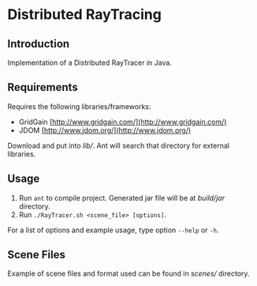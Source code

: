 Distributed RayTracing
======================

Introduction
------------

Implementation of a Distributed RayTracer in Java.

Requirements
------------

Requires the following libraries/frameworks:
 
 * GridGain [http://www.gridgain.com/](http://www.gridgain.com/)
 * JDOM [http://www.jdom.org/](http://www.jdom.org/)
 
Download and put into _lib/_. Ant will search that directory for external libraries.

Usage
-----
 
 1. Run `ant` to compile project. Generated jar file will be at _build/jar_ directory.
 2. Run `./RayTracer.sh <scene_file> [options]`.
 
For a list of options and example usage, type option `--help` or `-h`.

Scene Files
-----------

Example of scene files and format used can be found in _scenes/_ directory.